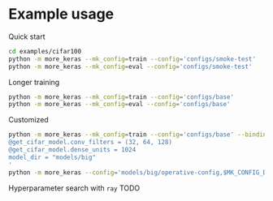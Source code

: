 # Example usage

Quick start

```bash
cd examples/cifar100
python -m more_keras --mk_config=train --config='configs/smoke-test'
python -m more_keras --mk_config=eval --config='configs/smoke-test'
```

Longer training

```bash
python -m more_keras --mk_config=train --config='configs/base'
python -m more_keras --mk_config=eval --config='configs/base'
```

Customized

```bash
python -m more_keras --mk_config=train --config='configs/base' --bindings='
@get_cifar_model.conv_filters = (32, 64, 128)
@get_cifar_model.dense_units = 1024
model_dir = "models/big"
'
python -m more_keras --config='models/big/operative-config,$MK_CONFIG_DIR/eval'
```

Hyperparameter search with `ray`
TODO

<!-- ```bash
python -m more_keras --mk_config='ray/ahb' --config='configs/search'
``` -->
